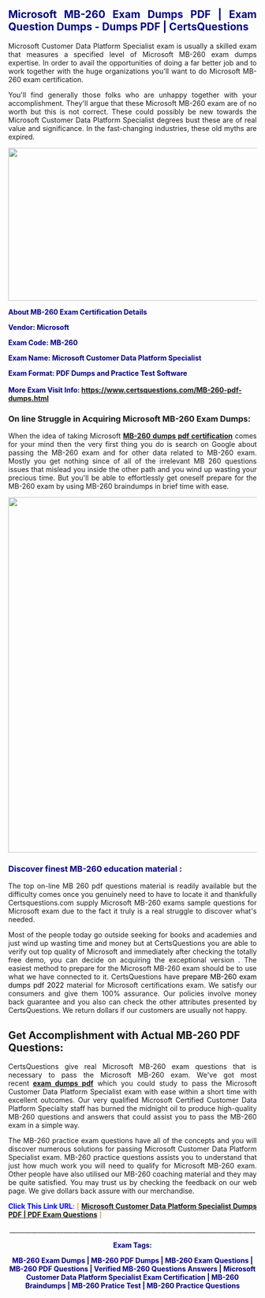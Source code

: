 <h2 style="text-align: justify;"><span style="color: #000080;">Microsoft MB-260 Exam Dumps PDF | Exam Question Dumps - Dumps PDF | CertsQuestions</span></h2>
<p style="text-align: justify;">Microsoft Customer Data Platform Specialist exam is usually a skilled exam that measures a specified level of Microsoft  MB-260 exam dumps expertise. In order to avail the opportunities of doing a far better job and to work together with the huge organizations you'll want to do Microsoft MB-260 exam certification.</p>
<p style="text-align: justify;">You'll find generally those folks who are unhappy together with your accomplishment. They'll argue that these Microsoft  MB-260 exam are of no worth but this is not correct. These could possibly be new towards the Microsoft Customer Data Platform Specialist degrees bust these are of real value and significance. In the fast-changing industries, these old myths are expired.</p>
<p><img style="display: block; margin-left: auto; margin-right: auto;" src="https://i.imgur.com/eaP4ae9.png" width="840" height="310" /></p>
<p><span style="color: #000080;"><strong>About MB-260 Exam Certification Details</strong></span></p>
<p><span style="color: #000080;"><strong>Vendor: Microsoft<br /></strong></span></p>
<p><span style="color: #000080;"><strong>Exam Code: MB-260</strong></span></p>
<p><span style="color: #000080;"><strong>Exam Name: Microsoft Customer Data Platform Specialist</strong></span></p>
<p><span style="color: #000080;"><strong>Exam Format: PDF Dumps and Practice Test Software<br /><br />More Exam Visit Info: <span style="color: #ff6600;"><a href="https://www.certsquestions.com/MB-260-pdf-dumps.html">https://www.certsquestions.com/MB-260-pdf-dumps.html</a></span></strong></span></p>
<h3>On line Struggle in Acquiring Microsoft MB-260 Exam Dumps:</h3>
<p style="text-align: justify;">When the idea of taking Microsoft <a href="https://www.certsquestions.com/MB-260-pdf-dumps.html"><strong> MB-260 dumps pdf certification</strong></a> comes for your mind then the very first thing you do is search on Google about passing the MB-260 exam and for other data related to MB-260 exam. Mostly you get nothing since of all of the irrelevant MB 260 questions issues that mislead you inside the other path and you wind up wasting your precious time. But you'll be able to effortlessly get oneself prepare for the MB-260 exam by using MB-260 braindumps in brief time with ease.</p>
<p><a href="https://www.certsquestions.com/MB-260-pdf-dumps.html"><img style="display: block; margin-left: auto; margin-right: auto;" src="https://i.imgur.com/pxhoKQ2.png" width="720" /></a></p>
<h3><span style="color: #000080;">Discover finest  MB-260 education material :</span></h3>
<p style="text-align: justify;">The top on-line MB 260 pdf questions material is readily available but the difficulty comes once you genuinely need to have to locate it and thankfully Certsquestions.com supply Microsoft MB-260 exams sample questions for Microsoft  exam due to the fact it truly is a real struggle to discover what's needed.</p>
<p style="text-align: justify;">Most of the people today go outside seeking for books and academies and just wind up wasting time and money but at CertsQuestions you are able to verify out top quality of Microsoft  and immediately after checking the totally free demo, you can decide on acquiring the exceptional version . The easiest method to prepare for the Microsoft MB-260 exam should be to use what we have connected to it. CertsQuestions have <span style="color: #000000;">prepare MB-260 exam dumps pdf 2022</span> material for Microsoft certifications exam. We satisfy our consumers and give them 100% assurance. Our policies involve money back guarantee and you also can check the other attributes presented by CertsQuestions. We return dollars if our customers are usually not happy.</p>
<h2>Get Accomplishment with Actual MB-260 PDF Questions:</h2>
<p style="text-align: justify;">CertsQuestions give real Microsoft MB-260 exam questions that is necessary to pass the Microsoft  MB-260 exam. We've got most recent<strong>&nbsp;<a href="https://www.certsquestions.com/">exam dumps pdf</a></strong>&nbsp;which you could study to pass the Microsoft Customer Data Platform Specialist exam with ease within a short time with excellent outcomes. Our very qualified Microsoft Certified Customer Data Platform Specialty staff has burned the midnight oil to produce high-quality MB-260 questions and answers that could assist you to pass the MB-260 exam in a simple way.</p>
<p style="text-align: justify;">The MB-260 practice exam questions have all of the concepts and you will discover numerous solutions for passing Microsoft Customer Data Platform Specialist exam. MB-260 practice questions assists you to understand that just how much work you will need to qualify for Microsoft  MB-260 exam. Other people have also utilised our MB-260 coaching material and they may be quite satisfied. You may trust us by checking the feedback on our web page. We give dollars back assure with our merchandise.</p>
<p style="text-align: justify;"><span style="color: #0000ff;"><strong>Click This Link URL</strong>:</span> <span style="color: #ff6600;">[ <strong><a href="https://www.certsquestions.com/microsoft-certified-customer-data-platform-specialty-certification.html">Microsoft Customer Data Platform Specialist Dumps PDF | PDF Exam Questions</a></strong> ]</span></p>
<p style="text-align: center;">______________________________________________________________________________</p>
<p style="text-align: center;"><span style="color: #000080;"><strong>Exam Tags:</strong></span></p>
<p style="text-align: center;"><span style="color: #000080;"><strong>MB-260 Exam Dumps | MB-260 PDF Dumps | MB-260 Exam Questions | MB-260 PDF Questions | Verified MB-260 Questions Answers | Microsoft Customer Data Platform Specialist Exam Certification | MB-260 Braindumps | MB-260 Pratice Test | MB-260 Practice Questions</strong></span></p>
